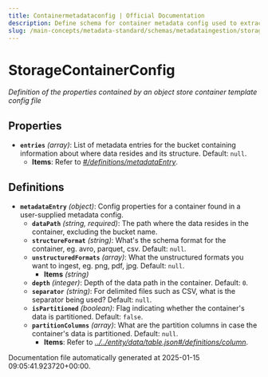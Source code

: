 ```yaml
---
title: Containermetadataconfig | Official Documentation
description: Define schema for container metadata config used to extract and manage metadata for containerized file structures during ingestion.
slug: /main-concepts/metadata-standard/schemas/metadataingestion/storage/containermetadataconfig
---
```


# StorageContainerConfig

*Definition of the properties contained by an object store container template config file*

## Properties

- **`entries`** *(array)*: List of metadata entries for the bucket containing information about where data resides and its structure. Default: `null`.
  - **Items**: Refer to *[#/definitions/metadataEntry](#definitions/metadataEntry)*.
## Definitions

- **`metadataEntry`** *(object)*: Config properties for a container found in a user-supplied metadata config.
  - **`dataPath`** *(string, required)*: The path where the data resides in the container, excluding the bucket name.
  - **`structureFormat`** *(string)*: What's the schema format for the container, eg. avro, parquet, csv. Default: `null`.
  - **`unstructuredFormats`** *(array)*: What the unstructured formats you want to ingest, eg. png, pdf, jpg. Default: `null`.
    - **Items** *(string)*
  - **`depth`** *(integer)*: Depth of the data path in the container. Default: `0`.
  - **`separator`** *(string)*: For delimited files such as CSV, what is the separator being used? Default: `null`.
  - **`isPartitioned`** *(boolean)*: Flag indicating whether the container's data is partitioned. Default: `false`.
  - **`partitionColumns`** *(array)*: What are the partition columns in case the container's data is partitioned. Default: `null`.
    - **Items**: Refer to *[../../entity/data/table.json#/definitions/column](#/../entity/data/table.json#/definitions/column)*.


Documentation file automatically generated at 2025-01-15 09:05:41.923720+00:00.
